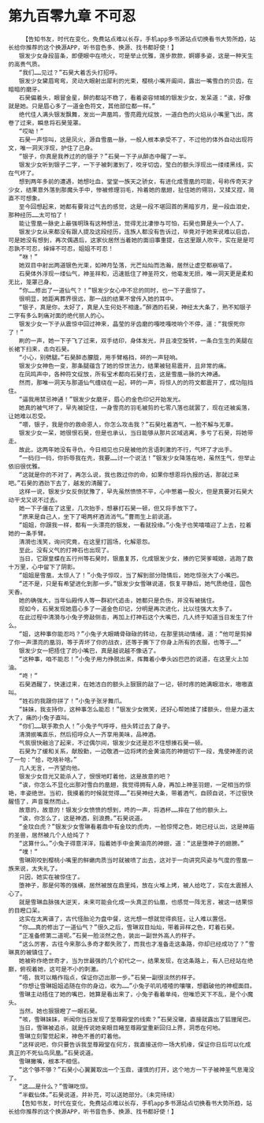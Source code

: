 # 第九百零九章 不可忍
        【告知书友，时代在变化，免费站点难以长存，手机app多书源站点切换看书大势所趋，站长给你推荐的这个换源APP，听书音色多、换源、找书都好使！】
       银发少女身段苗条，即便眼中在喷火，可是举止优雅，莲步款款，婀娜多姿，这是一种天生的高贵气质。
       “我们……见过？”石昊大着舌头打招呼。
       银发少女黛眉弯弯，灵动大眼射出犀利的光束，樱桃小嘴开阖间，露出一嘴雪白的贝齿，在暗暗的磨牙。
       石昊偏着头，眼冒金星，醉的都站不稳了，看着姿容倾城的银发少女，发呆道：“诶，好像就是她。只是眉心多了一道金色符文，其他部位都一样。”
       绝代佳人满头银发飘舞，发出一声凰鸣，雪亮霞光绽放，一道白色的火焰从小嘴里飞出，席卷了过来，瞬息将石昊笼罩。
       “哎呦！”
       石昊一声惊叫，这是凤火，源自雪凰一脉，一般人根本承受不了，不过他的体外自动出现符文，唯一洞天浮现，护住了己身。
       “银子，你真是我养过的的银子？”石昊一下子从醉态中醒了一半。
       银发少女听到银子二字，一下子被刺激到了，咬牙切齿，莹白的额头浮现出一缕缕黑线，实在气坏了。
       想到两年多前的遭遇，她想吐血，堂堂一族天之骄女，有进化成雪凰的可能，号称传奇天才少女，结果意外落到那魔头手中，惨被修理羽毛，拎着她的凰翅，扯住她的翎羽，又揉又捏，简直不可想象。
       至今回想起来，她都有要背过气去的感觉，这是一段不堪回首的黑暗岁月，是一段血泪史，那种经历……太可怕了！
       能让雪凰一脉史上最强明珠有这种想法，觉得无比凄惨与可怕，石昊也算是头一个人了。
       银发少女从来都没有跟人提及这段经历，连族人都没有告诉过，毕竟对于她来说难以启齿，可是她没有想到，再次偶遇后，这家伙居然当着她的面旧事重提，在这里跟人吹牛，实在是是可忍孰不可忍，婶婶不可忍，姐姐不可忍！
       “咻！”
       她双目中射出两道银色光束，如神月坠落，光芒灿灿而浩瀚，居然让虚空都崩塌了。
       石昊体外浮现一缕仙气，神圣祥和，迅速抵住了神圣符文，他毫发无损，唯一洞天更是柔和无比，笼罩己身。
       “你……修出了一道仙气？！”银发少女心中不忿的同时，也一下子震惊了。
       很明显，她距离葬界很远，那一战的结果不曾传入她的耳中。
       “银子，真是你，太好了，真是人生何处不相逢。”醉酒的石昊，神经太大条了，熟不知银子二字有多么刺痛对面的绝代丽人的心。
       银发少女一下子从震惊中回过神来，晶莹的牙齿磨的嘎吱嘎吱响个不停，道：“我恨死你了！”
       刷的一声，她一下子飞了过来，双手结印，身体发光，并且凌空旋转，一条白生生的美腿在长裙下扫来，击向石昊。
       “小心，别劈腿。”石昊醉态朦胧，用手臂格挡，砰的一声轻响。
       银发少女神色一变，那条腿蕴含了她的惊世法力，结果被轻易震开，且非常的痛。
       在凤鸣声中，各种符文绽放，所有宝术都向石昊打去，这是雪凰一脉的大神通。
       然而，那唯一洞天与那道仙气缠绕在一起，砰的一声，将惊人的的符文都震开了，成功阻挡住。
       “逼我用禁忌神通！”银发少女磨牙，眉心的金色印记开始发光。
       她真的被气坏了，早先被捉住，一身雪亮的羽毛被剪的七零八落也就罢了，现在还被奚落，让她难以忍受。
       “喂，银子，我是你的救命恩人，你怎么攻击我？”石昊吐着酒气，一脸不解与无辜。
       银发少女一呆，她很恨石昊，但是也承认，当日能够从那片区域逃离，多亏了石昊，将她带走。
       故此，这两年她没有寻仇，今日相见也只是被他的言语刺激的不行，气坏了才出手。
       “一码归一码，你折辱我在先，我要……讨一个说法！”银发少女降落在地，虽然生气，但举止依旧很优雅。
       “这就是你的不对了，再怎么说，我也救过你的命，如果你想恩将仇报的话，那就过来吧。”石昊的酒劲下去了，越发的清醒了。
       这样一说，银发少女反倒犹豫了，早先虽然愤愤不平，心中憋着一股火，但是真要对石昊大动干戈又说不过去。
       她一下子僵在了这里，几次抬手，想暴打石昊一顿，但又将手放下了。
       “原来是自己人，坐下了喝两杯酒消消气。”曹雨生上前说道。
       “姐姐，你跟我一样，都有一头漂亮的银发，一看就投缘。”小兔子也笑嘻嘻迎了上去，拉着她的一条手臂。
       清漪也浅笑，询问究竟，在这里打圆场，化解恩怨。
       至此，没有义气的打神石也出现了。
       当日，它跟皇蝶在五行州等石昊时，银凰复苏，化成银发少女，揍的它哭爹喊娘，逃跑了数十万里，心中留下了阴影。
       “姐姐是雪凰，太惊人了！”小兔子惊叹，当了解到部分隐情后，她吃惊张大了小嘴巴。
       “还不是，只是有希望进化到那一步。”银发少女雪琳说道，恢复平静后，她气质绝佳，国色天香。
       她的确强大，当年仙殿传人等一群初代追击，她都只是负伤，并没有被擒住。
       现如今，石昊发现她眉心多了一道金色印记，分明是再次进化，比以往强大太多了。
       在此过程中清漪与小兔子旁敲侧击，再加上打神石这个大嘴巴，几人终于知道当日发生了什么。
       “姐，这种事你能忍吗？”小兔子大眼睛骨碌碌的转动，在那里挑动情绪，道：“他可是剪掉了你一声漂亮的凰羽，等于弄坏了你的战衣，还等于撕下了你身上所有的衣服，也等于……”
       银发少女一把捂住了的小嘴巴，真是越说越不像话了。
       “这种事，咱不能忍！”小兔子用力挣脱出来，挥舞着小拳头凶巴巴的说道，在这里火上加油。
       “咚！”
       石昊酒醒了，快速过来，在她洁白的额头上狠狠的敲了一记，顿时疼的她满眼泪水，嗷嗷直叫。
       “姓石的我跟你拼了！”小兔子张牙舞爪。
       “妹妹，我支持你，这种事怎么能忍！”银发少女微笑，还好心帮她揉了揉额头，但是力道太大了，痛的小兔子直叫。
       “你们……联手欺负人！”小兔子气呼呼，扭头转过去了身子。
       清漪抿嘴直乐，然后招呼众人一齐享用美味，品神酒。
       气氛很快融洽了起来，不过偶尔间，银发少女还是忍不住想揍石昊一顿。
       石昊为了缓和关系，献殷勤，一边敬酒一边将烤的金黄油亮的神翅切下一段，鬼使神差的说了一句：“给，吃啥补啥。”
       几人无言，一齐望向他。
       银发少女目光又能杀人了，恨恨地盯着他，这是故意的吧？
       “诶，你怎么不显化出那对雪白的凰翅，我觉得拥有人身，再加上神圣羽翅，一定相当的惊艳，丰姿绝世。当初，我摸着的时候就觉得……”石昊神经大条，带着酒气，自顾自说，不过很快醒悟了，声音戛然而止。
       故意的，故意的！银发少女愤愤的想到，咚的一声，将酒杯……摔在了他的额头上。
       “诶，你怎么了，这是神酒，别浪费。”石昊说道。
       “金玟白虎？”银发少女雪琳看着鼎中有金玟的虎肉，一脸惊愕之色，她已经认出，这是神庙的圣兽，居然被几个人给炖了？
       “这算什么。”小兔子得意洋洋，指着她手中金黄油亮的神翅，道：“这是堕神子的翅膀。”
       “噗！”
       雪琳刚咬到樱桃小嘴里的鲜嫩肉质当时就被喷了出去，这对于一向讲究风姿与气度的雪凰一族来说，太失礼了。
       只因，她实在被惊住了。
       堕神子，那是何等的强横，居然被放在鼎里炖，放在火堆上烤，被人给吃了，实在太震撼人心了。
       就是雪琳血脉强大逆天，未来可能会化成一头真正的仙凰，也感觉一阵无言，被这一结果惊的目瞪口呆。
       这实在太离谱了，古代怪胎沦为盘中餐，这光想一想就觉得疯狂，让人难以置信。
       “你……真的修出了一道仙气？”很久之后，雪琳双目灿灿，带着异样之色，盯着石昊。
       “正准备修第二道呢。”石昊一脸淡然之色，装出一副世外高人的样子。
       “这么厉害，古往今来那么多奇才都失败了，而我也才准备走这条路，你却已经成功了？”雪琳真的被镇住了。
       她被称作绝世奇才，当为世最强的几个初代之一，结果发现，在这条路上，有人已经站在绝巅，俯视着她，这可是不小的刺激。
       “唔，我可以略作指点，保证你迈出那一步。”石昊一副很淡然的样子。
       “你想让雪琳姐姐追随在你的身边，收为……”小兔子叽叽喳喳的嚷嚷，想戳破他的神棍面目。
       雪琳主动捂住了她的嘴巴，她算是看出来了，小兔子看着单纯，但唯恐天下不乱，是个小魔头。
       当然，她也狠狠瞪了一眼石昊。
       “咳，雪琳妹妹，听闻你当日发现了至尊殿堂的线索？”石昊没辙，直接就露出了狐狸尾巴。
       当日，雪琳被追杀，就是传说她亲眼目睹至尊殿堂重新回归上界，洞悉在何地。
       雪琳立刻警觉起来，神色不善的盯着他。
       “这样说吧，你只要告诉我至尊殿堂在何方，我直接送你一场大机缘，保证你日后可以化成真正的不死仙鸟凤凰。”石昊说道。
       雪琳撇嘴，根本不相信。
       “这个够不够？”石昊小心翼翼取出一个玉鼎，谨慎的打开，这个地方一下子被神圣气息淹没了。
       “这……是什么？”雪琳吃惊。
       “半截仙体。”石昊说道，并补充，可以送她部分。（未完待续）
       【告知书友，时代在变化，免费站点难以长存，手机app多书源站点切换看书大势所趋，站长给你推荐的这个换源APP，听书音色多、换源、找书都好使！】